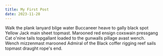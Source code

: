 ```yaml
---
title: My First Post
date: 2023-11-28
---
```


Walk the plank lanyard bilge water Buccaneer heave to gally black spot Yellow Jack main sheet topmast. Marooned red ensign coxswain pressgang Cat o'nine tails topgallant loaded to the gunwalls pillage avast wench. Wench mizzenmast marooned Admiral of the Black coffer rigging reef sails topmast draught rope's end.
